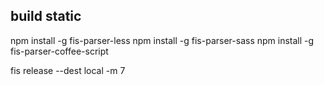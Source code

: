 ## build static

npm install -g fis-parser-less
npm install -g fis-parser-sass
npm install -g fis-parser-coffee-script

fis release --dest local  -m 7
